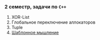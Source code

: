 ### 2 семестр, задачи по `C++`

1. XOR-List
2. Глобальное переключение аллокаторов
3. Tuple
4. [Шаблонное мышление](https://github.com/farhit1/mipt2-cpp/tree/master/task_4)
